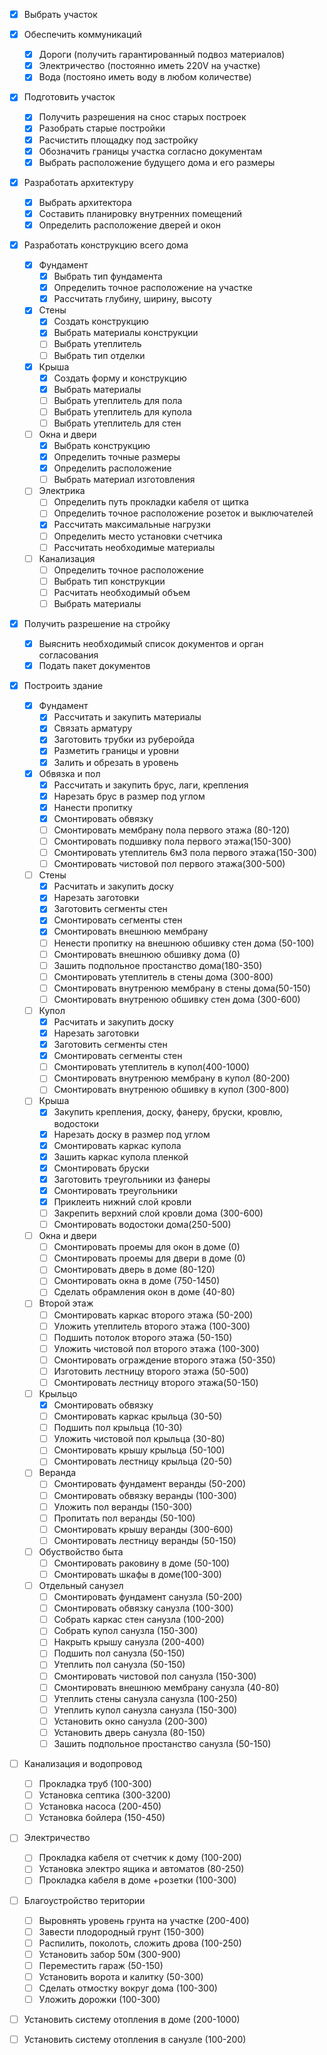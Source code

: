 ﻿- [x] Выбрать участок  
- [x] Обеспечить коммуникаций  
	- [x] Дороги (получить гарантированный подвоз материалов)  
	- [x] Электричество  (постоянно иметь 220V на участке)
	- [x] Вода  (постояно иметь воду в любом количестве)
- [x] Подготовить участок  
	- [x] Получить разрешения на снос старых построек  
	- [x] Разобрать старые постройки  
	- [x] Расчистить площадку под застройку  
	- [x] Обозначить границы участка согласно документам  
	- [x] Выбрать расположение будущего дома и его размеры  
- [x] Разработать архитектуру  
	- [x] Выбрать архитектора  
	- [x] Составить планировку внутренних помещений  
	- [x] Определить расположение дверей и окон  
- [x] Разработать конструкцию всего дома  
	- [x] Фундамент  
		- [x] Выбрать тип фундамента 
		- [x] Определить точное расположение на участке 
		- [x] Рассчитать глубину, ширину, высоту  
	- [x] Стены  
		- [x] Создать конструкцию  
		- [x] Выбрать материалы конструкции  
		- [ ] Выбрать утеплитель 
		- [ ] Выбрать тип отделки  
	- [x] Крыша  
		- [x] Создать форму и конструкцию  
		- [x] Выбрать материалы  
		- [ ] Выбрать утеплитель для пола
		- [ ] Выбрать утеплитель для купола
		- [ ] Выбрать утеплитель для стен
	- [ ] Окна и двери  
		- [x] Выбрать конструкцию  
		- [x] Определить точные размеры
		- [x] Определить расположение
		- [ ] Выбрать материал изготовления  
	- [ ] Электрика
		- [ ] Определить путь прокладки кабеля от щитка	
		- [ ] Определить точное расположение розеток и выключателей  
		- [x] Рассчитать максимальные нагрузки  
		- [ ] Определить место установки счетчика  
		- [ ] Рассчитать необходимые материалы  
	- [ ] Канализация  
		- [ ] Определить точное расположение  
		- [ ] Выбрать тип конструкции  
		- [ ] Расчитать необходимый объем  
		- [ ] Выбрать материалы  
- [x] Получить разрешение на стройку  
	- [x] Выяснить необходимый список документов и орган согласования  
	- [x] Подать пакет документов  
- [x] Построить здание  
	- [x] Фундамент  
		- [x] Рассчитать и закупить материалы  
		- [x] Связать арматуру
  		- [x] Заготовить трубки из руберойда
		- [x] Разметить границы и уровни  
		- [x] Залить и обрезать в уровень
	- [x] Обвязка и пол  
		- [x] Рассчитать  и закупить брус, лаги, крепления  
		- [x] Нарезать брус в размер под углом  
		- [x] Нанести пропитку  
		- [x] Смонтировать обвязку
		- [ ] Смонтировать мембрану пола первого этажа (80-120)		
		- [ ] Смонтировать подшивку пола первого этажа(150-300)
		- [ ] Смонтировать утеплитель 6м3 пола первого этажа(150-300)		
		- [ ] Смонтировать чистовой пол первого этажа(300-500)
	- [ ] Стены  
		- [x] Расчитать и закупить доску  
		- [x] Нарезать заготовки
		- [x] Заготовить сегменты стен
		- [x] Смонтировать сегменты стен			
		- [x] Смонтировать внешнюю мембрану			
		- [ ] Ненести пропитку на внешнюю обшивку стен дома (50-100)
		- [ ] Смонтировать внешнюю обшивку дома (0)
		- [ ] Зашить подпольное простанство дома(180-350)		
		- [ ] Смонтировать утеплитель в стены дома (300-800)			
		- [ ] Смонтировать внутренюю мембрану в стены дома(50-150)			
  		- [ ] Смонтировать внутренюю обшивку стен дома (300-600)
	- [ ] Купол  
		- [x] Расчитать и закупить доску  
		- [x] Нарезать заготовки
		- [x] Заготовить сегменты стен
		- [x] Смонтировать сегменты стен			
		- [ ] Смонтировать утеплитель в купол(400-1000) 			
		- [ ] Смонтировать внутренюю мембрану в купол (80-200)			
  		- [ ] Смонтировать внутренюю обшивку в купол (300-800)		
	- [ ] Крыша  
		- [x] Закупить крепления, доску, фанеру, бруски, кровлю, водостоки 
		- [x] Нарезать доску в размер под углом  
		- [x] Смонтировать каркас купола  
		- [x] Зашить каркас купола пленкой  
		- [x] Смонтировать бруски
  		- [x] Заготовить треугольники из фанеры
		- [x] Смонтировать треугольники  
		- [x] Приклеить нижний слой кровли  
		- [ ] Закрепить верхний слой кровли дома (300-600)  
		- [ ] Смонтировать водостоки дома(250-500)
	- [ ] Окна и двери  
		- [ ] Смонтировать проемы для окон в доме (0)
		- [ ] Смонтировать проемы для двери в доме (0)
		- [ ] Смонтировать дверь в доме (80-120)
		- [ ] Смонтировать окна	в доме (750-1450)
		- [ ] Сделать обрамления окон в доме (40-80)		
	- [ ] Второй этаж  
		- [ ] Смонтировать каркас второго этажа (50-200)
		- [ ] Уложить утеплитель второго этажа (100-300) 
		- [ ] Подшить потолок второго этажа (50-150) 
		- [ ] Уложить чистовой пол  второго этажа (100-300)
		- [ ] Смонтировать ограждение второго этажа (50-350)
		- [ ] Изготовить лестницу второго этажа (50-500)	
		- [ ] Смонтировать лестницу второго этажа(50-150)
	- [ ] Крыльцо  
		- [x] Смонтировать обвязку
		- [ ] Смонтировать каркас крыльца (30-50)  
		- [ ] Подшить пол крыльца (10-30) 
		- [ ] Уложить чистовой пол крыльца (30-80) 
		- [ ] Смонтировать крышу крыльца (50-100)
		- [ ] Смонтировать лестницу крыльца (20-50)
	- [ ] Веранда  
		- [ ] Смонтировать фундамент веранды (50-200)
		- [ ] Смонтировать обвязку веранды (100-300) 
		- [ ] Уложить пол веранды (150-300) 
		- [ ] Пропитать пол веранды (50-100) 		
		- [ ] Смонтировать крышу веранды (300-600)
		- [ ] Смонтировать лестницу веранды (50-150)
	- [ ] Обуствойство быта  
		- [ ] Смонтировать раковину в доме (50-100)
		- [ ] Смонтировать шкафы в доме(100-300) 
	- [ ] Отдельный санузел  
		- [ ] Смонтировать фундамент санузла (50-200)
		- [ ] Смонтировать обвязку санузла (100-300)
		- [ ] Собрать каркас стен санузла (100-200)
		- [ ] Собрать купол санузла (150-300)
		- [ ] Накрыть крышу санузла (200-400)
		- [ ] Подшить пол санузла (50-150)		
		- [ ] Утеплить пол санузла (50-150)
		- [ ] Смонтировать чистовой пол санузла (150-300)
		- [ ] Смонтировать внешнюю мембрану	санузла (40-80)	
		- [ ] Утеплить стены санузла санузла (100-250)
		- [ ] Утеплить купол санузла санузла (150-300)
		- [ ] Установить окно санузла (200-300)
		- [ ] Установить дверь санузла (80-150)
		- [ ] Зашить подпольное простанство санузла (50-150)
- [ ] Канализация и водопровод
	- [ ] Прокладка труб (100-300)
	- [ ] Установка септика (300-3200)
	- [ ] Установка насоса (200-450)
	- [ ] Установка бойлера (150-450)  	
- [ ] Электричество
	- [ ] Прокладка кабеля от счетчик к дому (100-200)
   	- [ ] Установка электро ящика и автоматов (80-250)		
   	- [ ] Прокладка кабеля в доме +розетки (100-300)
- [ ] Благоустройство територии
	- [ ] Выровнять уровень грунта на участке (200-400)
   	- [ ] Завести плодородный грунт (150-300)
   	- [ ] Распилить, поколоть, сложить дрова (100-250)		
   	- [ ] Установить забор 50м (300-900)
   	- [ ] Переместить гараж (50-150)		
   	- [ ] Установить ворота и калитку (50-300)
   	- [ ] Сделать отмостку вокруг дома (100-300)
   	- [ ] Уложить дорожки (100-300)
- [ ] Установить систему отопления в доме (200-1000)
- [ ] Установить систему отопления в санузле (100-200)	
		
